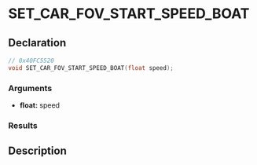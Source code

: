 # SET_CAR_FOV_START_SPEED_BOAT

## Declaration
```cpp
// 0x40FC5520
void SET_CAR_FOV_START_SPEED_BOAT(float speed);
```

### Arguments
- **float:** speed

### Results

## Description
